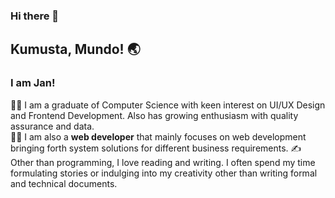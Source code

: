 ### Hi there 👋
## Kumusta, Mundo! 🌏

### I am Jan!
👩‍🎓 I am a graduate of Computer Science with keen interest on UI/UX Design and Frontend Development. Also has growing enthusiasm with quality assurance and data. <br>
👩‍💻 I am also a **web developer** that mainly focuses on web development bringing forth system solutions for different business requirements.
✍ Other than programming, I love reading and writing. I often spend my time formulating stories or indulging into my creativity other than writing formal and technical documents.

<!--
**kibalias/kibalias** is a ✨ _special_ ✨ repository because its `README.md` (this file) appears on your GitHub profile.

Here are some ideas to get you started:

- 🔭 I’m currently working on ...
- 🌱 I’m currently learning ...
- 👯 I’m looking to collaborate on ...
- 🤔 I’m looking for help with ...
- 💬 Ask me about ...
- 📫 How to reach me: ...
- 😄 Pronouns: ...
- ⚡ Fun fact: ...
-->

